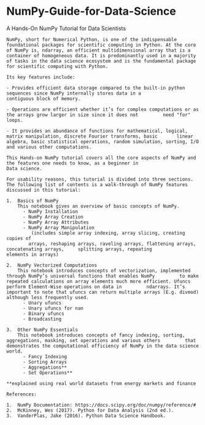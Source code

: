 # NumPy-Guide-for-Data-Science
A Hands-On NumPy Tutorial for Data Scientists

    NumPy, short for Numerical Python, is one of the indispensable foundational packages for scientific computing in Python. At the core of NumPy is, ndarray, an efficient multidimensional array that is a container of homogeneous data. It is predominantly used in a majority of tasks in the data science ecosystem and is the fundamental package for scientific computing with Python.

    Its key features include:

    - Provides efficient data storage compared to the built-in python sequences since NumPy internally stores data in a             contiguous block of memory.

    - Operations are efficient whether it’s for complex computations or as the arrays grow larger in size since it does not         need "for" loops.

    - It provides an abundance of functions for mathematical, logical, matrix manipulation, discrete Fourier transforms, basic       linear algebra, basic statistical operations, random simulation, sorting, I/O and various other computations.

    This Hands-on NumPy tutorial covers all the core aspects of NumPy and the features one needs to know, as a beginner in 
    Data science. 

    For usability reasons, this tutorial is divided into three sections.
    The following list of contents is a walk-through of NumPy features discussed in this tutorial:

    1.	Basics of NumPy 
        This notebook gives an overview of basic concepts of NumPy.
          -	NumPy Installation
          -	NumPy Array Creation
          -	NumPy Array Attributes
          -	NumPy Array Manipulation 
        	 (includes simple array indexing, array slicing, creating copies of    
          	arrays, reshaping arrays, raveling arrays, flattening arrays, concatenating arrays, 	splitting arrays, repeating             elements in arrays)

    2.	NumPy Vectorized Computations
        This notebook introduces concepts of vectorization, implemented through NumPy’s universal functions that enables NumPy         to make repeated calculations on array elements much more efficient. Ufuncs perform Element-Wise operations on data in         ndarrays. It’s important to note that ufuncs can return multiple arrays (E.g. divmod) although less frequently used.
          -	Unary ufuncs
          -	Unary ufuncs for nan
          -	Binary ufuncs
          -	Broadcasting

    3.	Other NumPy Essentials
        This notebook introduces concepts of fancy indexing, sorting, aggregations, masking, set operations and various others         that demonstrates the computational efficiency of NumPy in the data science world.
          -	Fancy Indexing
          -	Sorting Arrays
          -	Aggregations**
          -	Set Operations**
            
    **explained using real world datasets from energy markets and finance
  
    References:

    1.	NumPy Documentation: https://docs.scipy.org/doc/numpy/reference/#
    2.	McKinney, Wes (2017). Python for Data Analysis (2nd ed.). 
    3.	VanderPlas, Jake (2016). Python Data Science Handbook.
